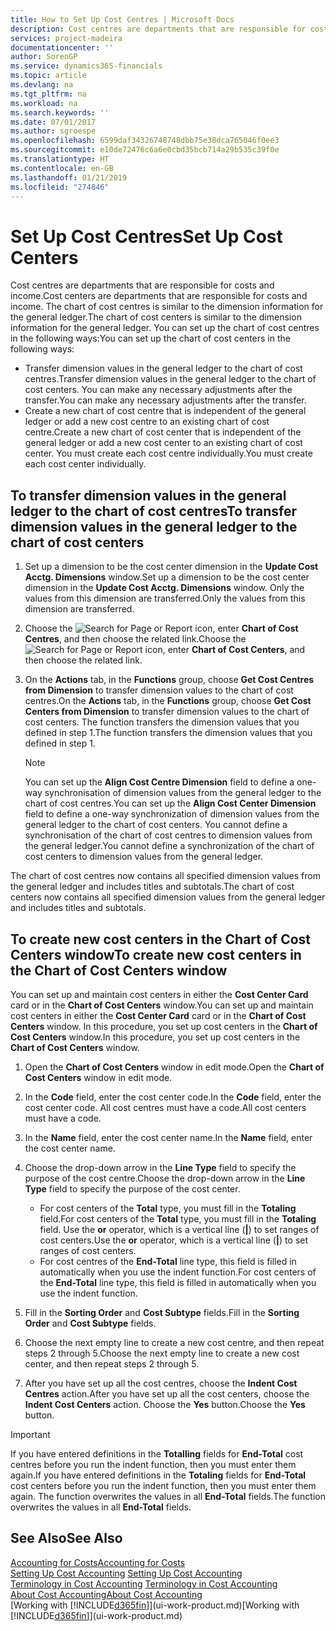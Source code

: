 ```yaml
---
title: How to Set Up Cost Centres | Microsoft Docs
description: Cost centres are departments that are responsible for costs and income. The chart of cost centres is similar to the dimension information for the general ledger.
services: project-madeira
documentationcenter: ''
author: SorenGP
ms.service: dynamics365-financials
ms.topic: article
ms.devlang: na
ms.tgt_pltfrm: na
ms.workload: na
ms.search.keywords: ''
ms.date: 07/01/2017
ms.author: sgroespe
ms.openlocfilehash: 6599daf34326748748dbb75e38dca765046f0ee3
ms.sourcegitcommit: e10de72476c6a6e0cbd35bcb714a29b535c39f0e
ms.translationtype: HT
ms.contentlocale: en-GB
ms.lasthandoff: 01/21/2019
ms.locfileid: "274846"
---
```

# <a name="set-up-cost-centers"></a><span data-ttu-id="8f068-104">Set Up Cost Centres</span><span class="sxs-lookup"><span data-stu-id="8f068-104">Set Up Cost Centers</span></span>
<span data-ttu-id="8f068-105">Cost centres are departments that are responsible for costs and income.</span><span class="sxs-lookup"><span data-stu-id="8f068-105">Cost centers are departments that are responsible for costs and income.</span></span> <span data-ttu-id="8f068-106">The chart of cost centres is similar to the dimension information for the general ledger.</span><span class="sxs-lookup"><span data-stu-id="8f068-106">The chart of cost centers is similar to the dimension information for the general ledger.</span></span> <span data-ttu-id="8f068-107">You can set up the chart of cost centres in the following ways:</span><span class="sxs-lookup"><span data-stu-id="8f068-107">You can set up the chart of cost centers in the following ways:</span></span>  

-   <span data-ttu-id="8f068-108">Transfer dimension values in the general ledger to the chart of cost centres.</span><span class="sxs-lookup"><span data-stu-id="8f068-108">Transfer dimension values in the general ledger to the chart of cost centers.</span></span> <span data-ttu-id="8f068-109">You can make any necessary adjustments after the transfer.</span><span class="sxs-lookup"><span data-stu-id="8f068-109">You can make any necessary adjustments after the transfer.</span></span>  
-   <span data-ttu-id="8f068-110">Create a new chart of cost centre that is independent of the general ledger or add a new cost centre to an existing chart of cost centre.</span><span class="sxs-lookup"><span data-stu-id="8f068-110">Create a new chart of cost center that is independent of the general ledger or add a new cost center to an existing chart of cost center.</span></span> <span data-ttu-id="8f068-111">You must create each cost centre individually.</span><span class="sxs-lookup"><span data-stu-id="8f068-111">You must create each cost center individually.</span></span>  

## <a name="to-transfer-dimension-values-in-the-general-ledger-to-the-chart-of-cost-centers"></a><span data-ttu-id="8f068-112">To transfer dimension values in the general ledger to the chart of cost centres</span><span class="sxs-lookup"><span data-stu-id="8f068-112">To transfer dimension values in the general ledger to the chart of cost centers</span></span>  
1.  <span data-ttu-id="8f068-113">Set up a dimension to be the cost center dimension in the **Update Cost Acctg. Dimensions** window.</span><span class="sxs-lookup"><span data-stu-id="8f068-113">Set up a dimension to be the cost center dimension in the **Update Cost Acctg. Dimensions** window.</span></span> <span data-ttu-id="8f068-114">Only the values from this dimension are transferred.</span><span class="sxs-lookup"><span data-stu-id="8f068-114">Only the values from this dimension are transferred.</span></span>  
2.  <span data-ttu-id="8f068-115">Choose the ![Search for Page or Report](media/ui-search/search_small.png "Search for Page or Report icon") icon, enter **Chart of Cost Centres**, and then choose the related link.</span><span class="sxs-lookup"><span data-stu-id="8f068-115">Choose the ![Search for Page or Report](media/ui-search/search_small.png "Search for Page or Report icon") icon, enter **Chart of Cost Centers**, and then choose the related link.</span></span>  
3.  <span data-ttu-id="8f068-116">On the **Actions** tab, in the **Functions** group, choose **Get Cost Centres from Dimension** to transfer dimension values to the chart of cost centres.</span><span class="sxs-lookup"><span data-stu-id="8f068-116">On the **Actions** tab, in the **Functions** group, choose **Get Cost Centers from Dimension** to transfer dimension values to the chart of cost centers.</span></span> <span data-ttu-id="8f068-117">The function transfers the dimension values that you defined in step 1.</span><span class="sxs-lookup"><span data-stu-id="8f068-117">The function transfers the dimension values that you defined in step 1.</span></span>  

    > [!NOTE]  
    >  <span data-ttu-id="8f068-118">You can set up the **Align Cost Centre Dimension**  field to define a one-way synchronisation of dimension values from the general ledger to the chart of cost centres.</span><span class="sxs-lookup"><span data-stu-id="8f068-118">You can set up the **Align Cost Center Dimension**  field to define a one-way synchronization of dimension values from the general ledger to the chart of cost centers.</span></span> <span data-ttu-id="8f068-119">You cannot define a synchronisation of the chart of cost centres to dimension values from the general ledger.</span><span class="sxs-lookup"><span data-stu-id="8f068-119">You cannot define a synchronization of the chart of cost centers to dimension values from the general ledger.</span></span>  

<span data-ttu-id="8f068-120">The chart of cost centres now contains all specified dimension values from the general ledger and includes titles and subtotals.</span><span class="sxs-lookup"><span data-stu-id="8f068-120">The chart of cost centers now contains all specified dimension values from the general ledger and includes titles and subtotals.</span></span>  

## <a name="to-create-new-cost-centers-in-the-chart-of-cost-centers-window"></a><span data-ttu-id="8f068-121">To create new cost centers in the Chart of Cost Centers window</span><span class="sxs-lookup"><span data-stu-id="8f068-121">To create new cost centers in the Chart of Cost Centers window</span></span>  
<span data-ttu-id="8f068-122">You can set up and maintain cost centers in either the **Cost Center Card** card or in the **Chart of Cost Centers** window.</span><span class="sxs-lookup"><span data-stu-id="8f068-122">You can set up and maintain cost centers in either the **Cost Center Card** card or in the **Chart of Cost Centers** window.</span></span> <span data-ttu-id="8f068-123">In this procedure, you set up cost centers in the **Chart of Cost Centers** window.</span><span class="sxs-lookup"><span data-stu-id="8f068-123">In this procedure, you set up cost centers in the **Chart of Cost Centers** window.</span></span>  

1. <span data-ttu-id="8f068-124">Open the **Chart of Cost Centers** window in edit mode.</span><span class="sxs-lookup"><span data-stu-id="8f068-124">Open the **Chart of Cost Centers** window in edit mode.</span></span>  
2. <span data-ttu-id="8f068-125">In the **Code** field, enter the cost center code.</span><span class="sxs-lookup"><span data-stu-id="8f068-125">In the **Code** field, enter the cost center code.</span></span> <span data-ttu-id="8f068-126">All cost centres must have a code.</span><span class="sxs-lookup"><span data-stu-id="8f068-126">All cost centers must have a code.</span></span>  
3. <span data-ttu-id="8f068-127">In the **Name** field, enter the cost center name.</span><span class="sxs-lookup"><span data-stu-id="8f068-127">In the **Name** field, enter the cost center name.</span></span>  
4. <span data-ttu-id="8f068-128">Choose the drop-down arrow in the **Line Type** field to specify the purpose of the cost centre.</span><span class="sxs-lookup"><span data-stu-id="8f068-128">Choose the drop-down arrow in the **Line Type** field to specify the purpose of the cost center.</span></span>  

    - <span data-ttu-id="8f068-129">For cost centers of the **Total** type, you must fill in the **Totaling** field.</span><span class="sxs-lookup"><span data-stu-id="8f068-129">For cost centers of the **Total** type, you must fill in the **Totaling** field.</span></span> <span data-ttu-id="8f068-130">Use the **or** operator, which is a vertical line (**&#124;**) to set ranges of cost centers.</span><span class="sxs-lookup"><span data-stu-id="8f068-130">Use the **or** operator, which is a vertical line (**&#124;**) to set ranges of cost centers.</span></span>  
    - <span data-ttu-id="8f068-131">For cost centres of the **End-Total** line type, this field is filled in automatically when you use the indent function.</span><span class="sxs-lookup"><span data-stu-id="8f068-131">For cost centers of the **End-Total** line type, this field is filled in automatically when you use the indent function.</span></span>  
5.  <span data-ttu-id="8f068-132">Fill in the **Sorting Order** and **Cost Subtype** fields.</span><span class="sxs-lookup"><span data-stu-id="8f068-132">Fill in the **Sorting Order** and **Cost Subtype** fields.</span></span>  
6.  <span data-ttu-id="8f068-133">Choose the next empty line to create a new cost centre, and then repeat steps 2 through 5.</span><span class="sxs-lookup"><span data-stu-id="8f068-133">Choose the next empty line to create a new cost center, and then repeat steps 2 through 5.</span></span>  
7.  <span data-ttu-id="8f068-134">After you have set up all the cost centres, choose the **Indent Cost Centres** action.</span><span class="sxs-lookup"><span data-stu-id="8f068-134">After you have set up all the cost centers, choose the **Indent Cost Centers** action.</span></span> <span data-ttu-id="8f068-135">Choose the **Yes** button.</span><span class="sxs-lookup"><span data-stu-id="8f068-135">Choose the **Yes** button.</span></span>  

> [!IMPORTANT]  
>  <span data-ttu-id="8f068-136">If you have entered definitions in the **Totalling** fields for **End-Total** cost centres before you run the indent function, then you must enter them again.</span><span class="sxs-lookup"><span data-stu-id="8f068-136">If you have entered definitions in the **Totaling** fields for **End-Total** cost centers before you run the indent function, then you must enter them again.</span></span> <span data-ttu-id="8f068-137">The function overwrites the values in all **End-Total** fields.</span><span class="sxs-lookup"><span data-stu-id="8f068-137">The function overwrites the values in all **End-Total** fields.</span></span>  

## <a name="see-also"></a><span data-ttu-id="8f068-138">See Also</span><span class="sxs-lookup"><span data-stu-id="8f068-138">See Also</span></span>  
[<span data-ttu-id="8f068-139">Accounting for Costs</span><span class="sxs-lookup"><span data-stu-id="8f068-139">Accounting for Costs</span></span>](finance-manage-cost-accounting.md)  
<span data-ttu-id="8f068-140">[Setting Up Cost Accounting](finance-set-up-cost-accounting.md) </span><span class="sxs-lookup"><span data-stu-id="8f068-140">[Setting Up Cost Accounting](finance-set-up-cost-accounting.md) </span></span>  
<span data-ttu-id="8f068-141">[Terminology in Cost Accounting](finance-terminology-in-cost-accounting.md) </span><span class="sxs-lookup"><span data-stu-id="8f068-141">[Terminology in Cost Accounting](finance-terminology-in-cost-accounting.md) </span></span>  
[<span data-ttu-id="8f068-142">About Cost Accounting</span><span class="sxs-lookup"><span data-stu-id="8f068-142">About Cost Accounting</span></span>](finance-about-cost-accounting.md)  
<span data-ttu-id="8f068-143">[Working with [!INCLUDE[d365fin](includes/d365fin_md.md)]](ui-work-product.md)</span><span class="sxs-lookup"><span data-stu-id="8f068-143">[Working with [!INCLUDE[d365fin](includes/d365fin_md.md)]](ui-work-product.md)</span></span>
